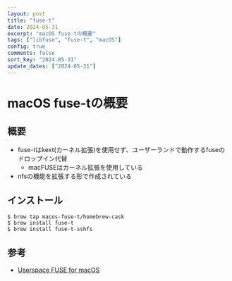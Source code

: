 ```yaml
---
layout: post
title: "fuse-t"
date: 2024-05-31
excerpt: "macOS fuse-tの概要"
tags: ["libfuse", "fuse-t", "macOS"]
config: true
comments: false
sort_key: "2024-05-31"
update_dates: ["2024-05-31"]
---
```


# macOS fuse-tの概要

## 概要
 - fuse-tはkext(カーネル拡張)を使用せず、ユーザーランドで動作するfuseのドロップイン代替
   - macFUSEはカーネル拡張を使用している
 - nfsの機能を拡張する形で作成されている

## インストール

```console
$ brew tap macos-fuse-t/homebrew-cask
$ brew install fuse-t
$ brew install fuse-t-sshfs
```

## 参考
 - [Userspace FUSE for macOS](https://www.fuse-t.org/)
